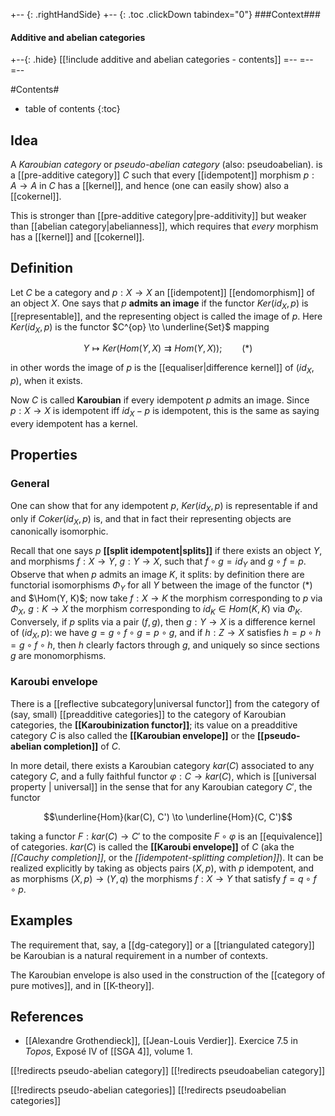 
+-- {: .rightHandSide}
+-- {: .toc .clickDown tabindex="0"}
###Context###
#### Additive and abelian categories
+--{: .hide}
[[!include additive and abelian categories - contents]]
=--
=--
=--


#Contents#
* table of contents
{:toc}

## Idea

A _Karoubian category_ or  _pseudo-abelian category_ (also: pseudoabelian). is a [[pre-additive category]] $C$ such that every [[idempotent]] morphism $p: A \to A$ in $C$ has a [[kernel]], and hence (one can easily show) also a [[cokernel]].

This is stronger than [[pre-additive category|pre-additivity]] but weaker than [[abelian category|abelianness]], which requires that _every_ morphism has a [[kernel]] and [[cokernel]].


## Definition

Let $C$ be a category and $p : X \to X$ an [[idempotent]] [[endomorphism]] of an object $X$.  One says that $p$ **admits an image** if the functor $Ker(id_X, p)$ is [[representable]], and the representing object is called the image of $p$.  Here $Ker(id_X, p)$ is the functor $C^{op} \to \underline{Set}$ mapping

$$ Y \mapsto Ker(Hom(Y, X) \rightrightarrows Hom(Y, X)); \qquad (\ast) $$

in other words the image of $p$ is the [[equaliser|difference kernel]] of $(id_X, p)$, when it exists.

Now $C$ is called **Karoubian** if every idempotent $p$ admits an image. Since $p: X \to X$ is idempotent iff $id_X - p$ is idempotent, this is the same as saying every idempotent has a kernel. 

## Properties

### General

One can show that for any idempotent $p$, $Ker(id_X, p)$ is representable if and only if $Coker(id_X, p)$ is, and that in fact their representing objects are canonically isomorphic.

Recall that one says $p$ **[[split idempotent|splits]]** if there exists an object $Y$, and morphisms $f : X \to Y$, $g : Y \to X$, such that $f \circ g = id_Y$ and $g \circ f = p$.  Observe that when $p$ admits an image $K$, it splits: by definition there are functorial isomorphisms $\Phi_Y$ for all $Y$ between the image of the functor $(\ast)$ and $\Hom(Y, K)$; now take $f : X \to K$ the morphism corresponding to $p$ via $\Phi_X$, $g : K \to X$ the morphism corresponding to $id_K \in Hom(K, K)$ via $\Phi_K$.  Conversely, if $p$ splits via a pair $(f, g)$, then $g: Y \to X$ is a difference kernel of $(id_X, p)$: we have $g = g \circ f \circ g = p \circ g$, and if $h: Z \to X$ satisfies $h = p \circ h = g \circ f \circ h$, then $h$ clearly factors through $g$, and uniquely so since sections $g$ are monomorphisms. 

### Karoubi envelope

There is a [[reflective subcategory|universal functor]] from the category of (say, small) [[preadditive categories]] to the category of Karoubian categories, the __[[Karoubinization functor]]__; its value on a preadditive category $C$ is also called the __[[Karoubian envelope]]__ or the __[[pseudo-abelian completion]]__ of $C$. 

In more detail, there exists a Karoubian category $kar(C)$ associated to any category $C$, and a fully faithful functor $\varphi : C \to kar(C)$, which is [[universal property | universal]] in the sense that for any Karoubian category $C'$, the functor

$$\underline{Hom}(kar(C), C') \to \underline{Hom}(C, C')$$

taking a functor $F : kar(C) \to C'$ to the composite $F \circ \varphi$ is an [[equivalence]] of categories.  $kar(C)$ is called the **[[Karoubi envelope]]** of $C$ (aka the _[[Cauchy completion]]_, or the _[[idempotent-splitting completion]]_).  It can be realized explicitly by taking as objects pairs $(X, p)$, with $p$ idempotent, and as morphisms $(X, p) \to (Y, q)$ the morphisms $f : X \to Y$ that satisfy $f = q \circ f \circ p$.

## Examples

The requirement that, say, a [[dg-category]] or a [[triangulated category]] be Karoubian is a natural requirement in a number of contexts. 

The Karoubian envelope is also used in the construction of the [[category of pure motives]], and in [[K-theory]].


## References

* [[Alexandre Grothendieck]], [[Jean-Louis Verdier]].  Exercice 7.5 in _Topos_, Expos&#233; IV of [[SGA 4]], volume 1.

[[!redirects pseudo-abelian category]]
[[!redirects pseudoabelian category]]

[[!redirects pseudo-abelian categories]]
[[!redirects pseudoabelian categories]]

